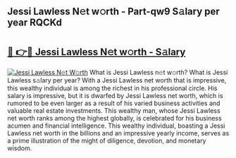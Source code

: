 ## Jessi Lawless N𝚎t w𝚘rth - Part-qw9 S𝚊lary per year RQCKd

# <h2><a href="http://gc46qro.nevu.top/?p=Jessi+Lawless">🔗 👉🔴 Jessi Lawless N𝚎t w𝚘rth - S𝚊lary</a></h2>

[![Jessi Lawless N𝚎t W𝚘rth](https://i.imgur.com/Oavwk0R.jpeg)](http://gc46qro.nevu.top/?p=Jessi+Lawless)
What is Jessi Lawless n𝚎t w𝚘rth? What is Jessi Lawless s𝚊lary per year?
With a Jessi Lawless net worth that is impressive, this wealthy individual is among the richest in his professional circle. His salary is impressive, but it is dwarfed by Jessi Lawless net worth, which is rumored to be even larger as a result of his varied business activities and valuable real estate investments. This wealthy man, whose Jessi Lawless net worth ranks among the highest globally, is celebrated for his business acumen and financial intelligence. This wealthy individual, boasting a Jessi Lawless net worth in the billions and an impressive yearly income, serves as a prime illustration of the might of diligence, devotion, and monetary wisdom.
